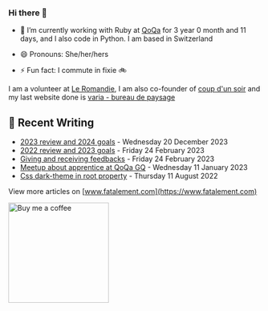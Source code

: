 ### Hi there 👋

<!--
**dianedelallee/dianedelallee** is a ✨ _special_ ✨ repository because its `README.md` (this file) appears on your GitHub profile.
-->

- 🔭 I’m currently working with Ruby at [QoQa](https://www.qoqa.ch/fr) for <!-- qoqa_days starts -->3 year 0 month and 11 days<!-- qoqa_days ends -->, and I also code in Python. I am based in Switzerland 

- 😄 Pronouns: She/her/hers
- ⚡ Fun fact: I commute in fixie 🚲

I am a volunteer at [Le Romandie](https://www.leromandie.ch/), I am also co-founder of [coup d'un soir](https://www.coup-dun-soir.ch/actualites) and my last website done is  [varia - bureau de paysage](https://www.varia-paysage.ch/)

## 📝 Recent Writing

<!-- writing starts -->
* [2023 review and 2024 goals](https://www.fatalement.com/posts/review-2023-and-2024-goals/) - Wednesday 20 December 2023
* [2022 review and 2023 goals](https://www.fatalement.com/posts/review-2022-and-2023-goals/) - Friday 24 February 2023
* [Giving and receiving feedbacks](https://www.fatalement.com/posts/giving-and-receiving-feedback/) - Friday 24 February 2023
* [Meetup about apprentice at QoQa GQ](https://www.fatalement.com/posts/meetup-apprentice/) - Wednesday 11 January 2023
* [Css dark-theme in root property](https://www.fatalement.com/posts/dark-theme-in-oneline/) - Thursday 11 August 2022
<!-- writing ends -->

View more articles on [www.fatalement.com](https://www.fatalement.com)

<a href="https://www.buymeacoffee.com/dianedelallee" target="_blank"><img src="https://www.fatalement.com/assets/img/sample/buy_coffee.png" width="200" alt="Buy me a coffee"></a>
